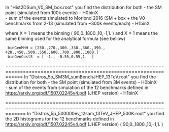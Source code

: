 In "Hist2DSum_V0_SM_box.root" you find the distribution for both 
     - the SM point (simulated from 100k events) - H0binX  
     - sum of the events simulated to Moriond 2016 (SM + box + the V0 benchmarks from 2-13 (simulated from ~300k events/each) - H1binX  

where X = 1 means the binning ( 90,0.,1800.,10,-1,1. ) and X = 1 means the same binning used for the analytical formula (see bellow)

     binGenMHH = [250.,270.,300.,330.,360.,390., 420.,450.,500.,550.,600.,700.,800.,1000.] 
     binGenCostS  = [ -1., -0.55,0.55,1.  ] 
 
==================================================================================================================
In "Distros_5p_SM3M_sumBenchJHEP_13TeV.root" you find the distribution for both 
     - the SM point (simulated from 3M events) - H0binX  
     - sum of the events from simulation of the 12 benchmarks defined in https://arxiv.org/pdf/1507.02245v4.pdf (JHEP version) - H1binX 

===================================================================================================================
In "Distros_5p_500000ev_12sam_13TeV_JHEP_500K.root" you find the 2D histograms for the 12 benchmarks defined in https://arxiv.org/pdf/1507.02245v4.pdf (JHEP version) ( 90,0.,1800.,10,-1,1. )

